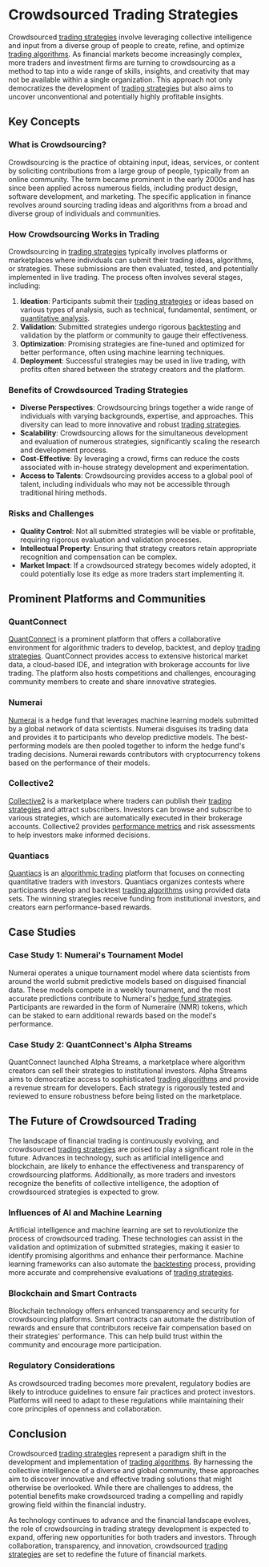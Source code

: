 # Crowdsourced Trading Strategies

Crowdsourced [trading strategies](../t/trading_strategies.md) involve leveraging collective intelligence and input from a diverse group of people to create, refine, and optimize [trading algorithms](../t/trading_algorithms.md). As financial markets become increasingly complex, more traders and investment firms are turning to crowdsourcing as a method to tap into a wide range of skills, insights, and creativity that may not be available within a single organization. This approach not only democratizes the development of [trading strategies](../t/trading_strategies.md) but also aims to uncover unconventional and potentially highly profitable insights.

## Key Concepts

### What is Crowdsourcing?

Crowdsourcing is the practice of obtaining input, ideas, services, or content by soliciting contributions from a large group of people, typically from an online community. The term became prominent in the early 2000s and has since been applied across numerous fields, including product design, software development, and marketing. The specific application in finance revolves around sourcing trading ideas and algorithms from a broad and diverse group of individuals and communities.

### How Crowdsourcing Works in Trading

Crowdsourcing in [trading strategies](../t/trading_strategies.md) typically involves platforms or marketplaces where individuals can submit their trading ideas, algorithms, or strategies. These submissions are then evaluated, tested, and potentially implemented in live trading. The process often involves several stages, including:

1. **Ideation**: Participants submit their [trading strategies](../t/trading_strategies.md) or ideas based on various types of analysis, such as technical, fundamental, sentiment, or [quantitative analysis](../q/quantitative_analysis.md).
2. **Validation**: Submitted strategies undergo rigorous [backtesting](../b/backtesting.md) and validation by the platform or community to gauge their effectiveness.
3. **Optimization**: Promising strategies are fine-tuned and optimized for better performance, often using machine learning techniques.
4. **Deployment**: Successful strategies may be used in live trading, with profits often shared between the strategy creators and the platform.

### Benefits of Crowdsourced Trading Strategies

- **Diverse Perspectives**: Crowdsourcing brings together a wide range of individuals with varying backgrounds, expertise, and approaches. This diversity can lead to more innovative and robust [trading strategies](../t/trading_strategies.md).
- **Scalability**: Crowdsourcing allows for the simultaneous development and evaluation of numerous strategies, significantly scaling the research and development process.
- **Cost-Effective**: By leveraging a crowd, firms can reduce the costs associated with in-house strategy development and experimentation.
- **Access to Talents**: Crowdsourcing provides access to a global pool of talent, including individuals who may not be accessible through traditional hiring methods.

### Risks and Challenges

- **Quality Control**: Not all submitted strategies will be viable or profitable, requiring rigorous evaluation and validation processes.
- **Intellectual Property**: Ensuring that strategy creators retain appropriate recognition and compensation can be complex.
- **Market Impact**: If a crowdsourced strategy becomes widely adopted, it could potentially lose its edge as more traders start implementing it.

## Prominent Platforms and Communities

### QuantConnect

[QuantConnect](https://www.quantconnect.com) is a prominent platform that offers a collaborative environment for algorithmic traders to develop, backtest, and deploy [trading strategies](../t/trading_strategies.md). QuantConnect provides access to extensive historical market data, a cloud-based IDE, and integration with brokerage accounts for live trading. The platform also hosts competitions and challenges, encouraging community members to create and share innovative strategies.

### Numerai

[Numerai](https://numer.ai) is a hedge fund that leverages machine learning models submitted by a global network of data scientists. Numerai disguises its trading data and provides it to participants who develop predictive models. The best-performing models are then pooled together to inform the hedge fund's trading decisions. Numerai rewards contributors with cryptocurrency tokens based on the performance of their models.

### Collective2

[Collective2](https://www.collective2.com/) is a marketplace where traders can publish their [trading strategies](../t/trading_strategies.md) and attract subscribers. Investors can browse and subscribe to various strategies, which are automatically executed in their brokerage accounts. Collective2 provides [performance metrics](../p/performance_metrics.md) and risk assessments to help investors make informed decisions.

### Quantiacs

[Quantiacs](https://www.quantiacs.com/) is an [algorithmic trading](../a/algorithmic_trading.md) platform that focuses on connecting quantitative traders with investors. Quantiacs organizes contests where participants develop and backtest [trading algorithms](../t/trading_algorithms.md) using provided data sets. The winning strategies receive funding from institutional investors, and creators earn performance-based rewards.

## Case Studies

### Case Study 1: Numerai's Tournament Model

Numerai operates a unique tournament model where data scientists from around the world submit predictive models based on disguised financial data. These models compete in a weekly tournament, and the most accurate predictions contribute to Numerai's [hedge fund strategies](../h/hedge_fund_strategies.md). Participants are rewarded in the form of Numeraire (NMR) tokens, which can be staked to earn additional rewards based on the model's performance.

### Case Study 2: QuantConnect's Alpha Streams

QuantConnect launched Alpha Streams, a marketplace where algorithm creators can sell their strategies to institutional investors. Alpha Streams aims to democratize access to sophisticated [trading algorithms](../t/trading_algorithms.md) and provide a revenue stream for developers. Each strategy is rigorously tested and reviewed to ensure robustness before being listed on the marketplace.

## The Future of Crowdsourced Trading

The landscape of financial trading is continuously evolving, and crowdsourced [trading strategies](../t/trading_strategies.md) are poised to play a significant role in the future. Advances in technology, such as artificial intelligence and blockchain, are likely to enhance the effectiveness and transparency of crowdsourcing platforms. Additionally, as more traders and investors recognize the benefits of collective intelligence, the adoption of crowdsourced strategies is expected to grow.

### Influences of AI and Machine Learning

Artificial intelligence and machine learning are set to revolutionize the process of crowdsourced trading. These technologies can assist in the validation and optimization of submitted strategies, making it easier to identify promising algorithms and enhance their performance. Machine learning frameworks can also automate the [backtesting](../b/backtesting.md) process, providing more accurate and comprehensive evaluations of [trading strategies](../t/trading_strategies.md).

### Blockchain and Smart Contracts

Blockchain technology offers enhanced transparency and security for crowdsourcing platforms. Smart contracts can automate the distribution of rewards and ensure that contributors receive fair compensation based on their strategies' performance. This can help build trust within the community and encourage more participation.

### Regulatory Considerations

As crowdsourced trading becomes more prevalent, regulatory bodies are likely to introduce guidelines to ensure fair practices and protect investors. Platforms will need to adapt to these regulations while maintaining their core principles of openness and collaboration.

## Conclusion

Crowdsourced [trading strategies](../t/trading_strategies.md) represent a paradigm shift in the development and implementation of [trading algorithms](../t/trading_algorithms.md). By harnessing the collective intelligence of a diverse and global community, these approaches aim to discover innovative and effective trading solutions that might otherwise be overlooked. While there are challenges to address, the potential benefits make crowdsourced trading a compelling and rapidly growing field within the financial industry.

As technology continues to advance and the financial landscape evolves, the role of crowdsourcing in trading strategy development is expected to expand, offering new opportunities for both traders and investors. Through collaboration, transparency, and innovation, crowdsourced [trading strategies](../t/trading_strategies.md) are set to redefine the future of financial markets.